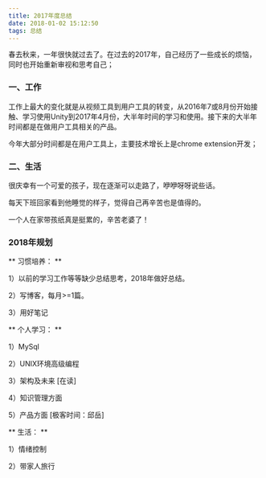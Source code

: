 ```yaml
---
title: 2017年度总结
date: 2018-01-02 15:12:50
tags: 总结
---
```


春去秋来，一年很快就过去了。在过去的2017年，自己经历了一些成长的烦恼，同时也开始重新审视和思考自己；

### 一、工作

工作上最大的变化就是从视频工具到用户工具的转变，从2016年7或8月份开始接触、学习使用Unity到2017年4月份，大半年时间的学习和使用。接下来的大半年时间都是在做用户工具相关的产品。

今年大部分时间都是在用户工具上，主要技术增长上是chrome extension开发；

### 二、生活

很庆幸有一个可爱的孩子，现在逐渐可以走路了，咿咿呀呀说些话。

每天下班回家看到他睡觉的样子，觉得自己再辛苦也是值得的。

一个人在家带孩纸真是挺累的，辛苦老婆了！

### 2018年规划

** 习惯培养： **

1）以前的学习工作等等缺少总结思考，2018年做好总结。

2）写博客，每月>=1篇。

3）用好笔记

** 个人学习： **

1）MySql

2）UNIX环境高级编程

3）架构及未来 [在读]

4）知识管理方面

5）产品方面 [极客时间：邱岳]

** 生活： **

1）情绪控制

2）带家人旅行